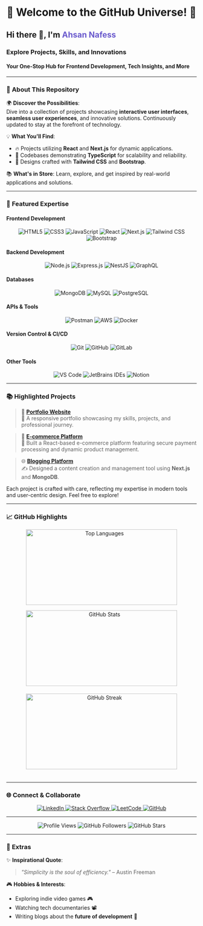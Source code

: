 <h1 align="center">🌟 Welcome to the GitHub Universe! 🌟</h1>
<h2 align="left">Hi there 👋, I'm <span style="color:#6A5ACD;">Ahsan Nafess</span></h2>
<h3 align="left">Explore Projects, Skills, and Innovations</h3>
<h4 align="left">Your One-Stop Hub for Frontend Development, Tech Insights, and More</h4>

---

### 💫 **About This Repository**  

🌍 **Discover the Possibilities**:  
Dive into a collection of projects showcasing **interactive user interfaces**, **seamless user experiences**, and innovative solutions. Continuously updated to stay at the forefront of technology.

💡 **What You'll Find**:  
- 🔥 Projects utilizing **React** and **Next.js** for dynamic applications.  
- 🧠 Codebases demonstrating **TypeScript** for scalability and reliability.  
- 🌟 Designs crafted with **Tailwind CSS** and **Bootstrap**.  

📚 **What's in Store**: Learn, explore, and get inspired by real-world applications and solutions.

---

### 🚀 **Featured Expertise** 

#### **Frontend Development**
<p align="center">
  <img src="https://img.shields.io/badge/HTML5-%23E34F26.svg?style=for-the-badge&logo=html5&logoColor=white" alt="HTML5" />
  <img src="https://img.shields.io/badge/CSS3-%231572B6.svg?style=for-the-badge&logo=css3&logoColor=white" alt="CSS3" />
  <img src="https://img.shields.io/badge/JavaScript-%23F7DF1E.svg?style=for-the-badge&logo=javascript&logoColor=black" alt="JavaScript" />
  <img src="https://img.shields.io/badge/React-%2361DAFB.svg?style=for-the-badge&logo=react&logoColor=black" alt="React" />
  <img src="https://img.shields.io/badge/Next.js-black?style=for-the-badge&logo=next.js&logoColor=white" alt="Next.js" />
  <img src="https://img.shields.io/badge/TailwindCSS-%2338B2AC.svg?style=for-the-badge&logo=tailwind-css&logoColor=white" alt="Tailwind CSS" />
  <img src="https://img.shields.io/badge/Bootstrap-%23563D7C.svg?style=for-the-badge&logo=bootstrap&logoColor=white" alt="Bootstrap" />
</p>

#### **Backend Development**
<p align="center">
  <img src="https://img.shields.io/badge/Node.js-%236DA55F.svg?style=for-the-badge&logo=node.js&logoColor=white" alt="Node.js" />
  <img src="https://img.shields.io/badge/Express.js-%23404D59.svg?style=for-the-badge&logo=express&logoColor=white" alt="Express.js" />
  <img src="https://img.shields.io/badge/NestJS-%23E0234E.svg?style=for-the-badge&logo=nestjs&logoColor=white" alt="NestJS" />
  <img src="https://img.shields.io/badge/GraphQL-E10098?style=for-the-badge&logo=graphql&logoColor=white" alt="GraphQL" />
</p>

#### **Databases**
<p align="center">
  <img src="https://img.shields.io/badge/MongoDB-%2347A248.svg?style=for-the-badge&logo=mongodb&logoColor=white" alt="MongoDB" />
  <img src="https://img.shields.io/badge/MySQL-%2300f.svg?style=for-the-badge&logo=mysql&logoColor=white" alt="MySQL" />
  <img src="https://img.shields.io/badge/PostgreSQL-%23316192.svg?style=for-the-badge&logo=postgresql&logoColor=white" alt="PostgreSQL" />
</p>

#### **APIs & Tools**
<p align="center">
  <img src="https://img.shields.io/badge/Postman-%23FF6C37.svg?style=for-the-badge&logo=postman&logoColor=white" alt="Postman" />
  <img src="https://img.shields.io/badge/AWS-%23FF9900.svg?style=for-the-badge&logo=amazon-aws&logoColor=white" alt="AWS" />
  <img src="https://img.shields.io/badge/Docker-%230db7ed.svg?style=for-the-badge&logo=docker&logoColor=white" alt="Docker" />
</p>

#### **Version Control & CI/CD**
<p align="center">
  <img src="https://img.shields.io/badge/Git-%23F05033.svg?style=for-the-badge&logo=git&logoColor=white" alt="Git" />
  <img src="https://img.shields.io/badge/GitHub-%23181717.svg?style=for-the-badge&logo=github&logoColor=white" alt="GitHub" />
  <img src="https://img.shields.io/badge/GitLab-%23FCA121.svg?style=for-the-badge&logo=gitlab&logoColor=white" alt="GitLab" />
</p>

#### **Other Tools**
<p align="center">
  <img src="https://img.shields.io/badge/VSCode-%23007ACC.svg?style=for-the-badge&logo=visual-studio-code&logoColor=white" alt="VS Code" />
  <img src="https://img.shields.io/badge/JetBrains_IDEs-%23000000.svg?style=for-the-badge&logo=jetbrains&logoColor=white" alt="JetBrains IDEs" />
  <img src="https://img.shields.io/badge/Notion-%23000000.svg?style=for-the-badge&logo=notion&logoColor=white" alt="Notion" />
</p>


---

### 📚 **Highlighted Projects**

> 🌟 **[Portfolio Website](https://ahsannafees903.github.io/portfolio/)**  
🎨 A responsive portfolio showcasing my skills, projects, and professional journey.

> 🚀 **[E-commerce Platform](https://github.com/ahsannafees903/ecommerce-app)**  
🛒 Built a React-based e-commerce platform featuring secure payment processing and dynamic product management.

> 🌐 **[Blogging Platform](https://github.com/ahsannafees903/blog-app)**  
✍️ Designed a content creation and management tool using **Next.js** and **MongoDB**.

Each project is crafted with care, reflecting my expertise in modern tools and user-centric design. Feel free to explore!  

---

### 📈 **GitHub Highlights**

<p align="center">
  <img src="https://github-readme-stats.vercel.app/api/top-langs?username=ahsannafees903&layout=compact&theme=radical" alt="Top Languages" style="width:400px; height:200px;" />
</p>
<p align="center">
  <img src="https://github-readme-stats.vercel.app/api?username=ahsannafees903&show_icons=true&theme=radical" alt="GitHub Stats" style="width:400px; height:200px; margin-bottom: 20px;" />
  <img src="https://github-readme-streak-stats.herokuapp.com/?user=ahsannafees903&theme=radical" alt="GitHub Streak" style="width:400px; height:200px; margin-bottom: 20px;" />
</p>




---

### 🌐 **Connect & Collaborate**

<p align="center">
  <a href="https://linkedin.com/in/m-ahsan-nafees-237a8a259" target="_blank">
    <img src="https://img.shields.io/badge/LinkedIn-%230077B5.svg?style=for-the-badge&logo=linkedin&logoColor=white" alt="LinkedIn" />
  </a>
  <a href="https://stackoverflow.com/users/m-ahsan-nafees" target="_blank">
    <img src="https://img.shields.io/badge/StackOverflow-%23FE7A16.svg?style=for-the-badge&logo=stackoverflow&logoColor=white" alt="Stack Overflow" />
  </a>
  <a href="https://leetcode.com/m_ahsan_nafees" target="_blank">
    <img src="https://img.shields.io/badge/LeetCode-%23FFA116.svg?style=for-the-badge&logo=leetcode&logoColor=black" alt="LeetCode" />
  </a>
  <a href="https://github.com/ahsannafees903" target="_blank">
    <img src="https://img.shields.io/badge/GitHub-%23181717.svg?style=for-the-badge&logo=github&logoColor=white" alt="GitHub" />
  </a>
</p>

---

<p align="center">
  <img src="https://komarev.com/ghpvc/?username=ahsannafees903&label=Visitors&color=blue&style=flat-square" alt="Profile Views" />
  <img src="https://img.shields.io/github/followers/ahsannafees903?label=Followers&style=social" alt="GitHub Followers" />
  <img src="https://img.shields.io/github/stars/ahsannafees903?style=social" alt="GitHub Stars" />
</p>

---


### 🔗 **Extras**

✨ **Inspirational Quote**:  
> _"Simplicity is the soul of efficiency."_ – Austin Freeman  

🎮 **Hobbies & Interests**:  
- Exploring indie video games 🎮  
- Watching tech documentaries 📽️  
- Writing blogs about the **future of development** 📝
